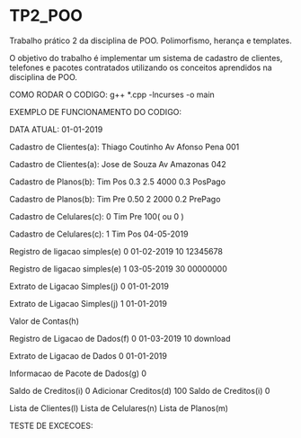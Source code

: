 # TP2_POO
Trabalho prático 2 da disciplina de POO. Polimorfismo, herança e templates.

O objetivo do trabalho é implementar um sistema de cadastro de clientes, telefones e pacotes contratados utilizando os conceitos aprendidos na disciplina de POO.

COMO RODAR O CODIGO:
g++ *.cpp -lncurses -o main

EXEMPLO DE FUNCIONAMENTO DO CODIGO:

DATA ATUAL: 01-01-2019

Cadastro de Clientes(a): 
    Thiago Coutinho
    Av Afonso Pena
    001

Cadastro de Clientes(a):
    Jose de Souza
    Av Amazonas
    042

Cadastro de Planos(b):
    Tim Pos
    0.3
    2.5
    4000
    0.3
    PosPago

Cadastro de Planos(b):
    Tim Pre
    0.50
    2
    2000
    0.2
    PrePago

Cadastro de Celulares(c):
    0
    Tim Pre
    100( ou 0 )

Cadastro de Celulares(c):
    1
    Tim Pos
    04-05-2019

Registro de ligacao simples(e)
    0
    01-02-2019
    10
    12345678

Registro de ligacao simples(e)
    1
    03-05-2019
    30
    00000000

Extrato de Ligacao Simples(j)
    0
    01-01-2019

Extrato de Ligacao Simples(j)
    1
    01-01-2019

Valor de Contas(h)
    

Registro de Ligacao de Dados(f)
    0
    01-03-2019
    10
    download

Extrato de Ligacao de Dados
    0
    01-01-2019

Informacao de Pacote de Dados(g)
    0

Saldo de Creditos(i)
    0
Adicionar Creditos(d)
    100
Saldo de Creditos(i)
    0

Lista de Clientes(l)
Lista de Celulares(n)
Lista de Planos(m)

TESTE DE EXCECOES:

